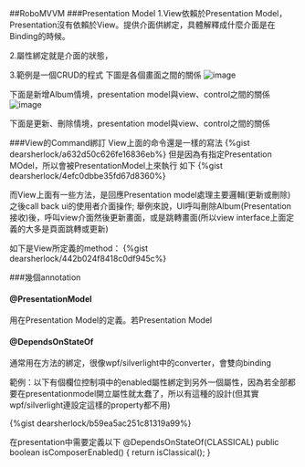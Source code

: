 
##RoboMVVM
###Presentation Model
1.View依賴於Presentation Model，Presentation沒有依賴於View。提供介面供綁定，具體解釋成什麼介面是在Binding的時候。

2.屬性綁定就是介面的狀態，

3.範例是一個CRUD的程式
下圖是各個畫面之間的關係
![image](https://farm9.staticflickr.com/8588/15268228253_9a9d02f1a5_o.png)

下面是新增Album情境，presentation model與view、control之間的關係
![image](https://farm8.staticflickr.com/7503/15887960345_facc623b1a_o.png)

下面是更新、刪除情境，presentation model與view、control之間的關係


###View的Command綁訂
View上面的命令還是一樣的寫法
{%gist dearsherlock/a632d50c626fe16836eb%}
但是因為有指定Presentation MOdel，所以會被PresentationModel上來執行
如下
{%gist dearsherlock/4efc0dbbe35fd67d8360%}

而View上面有一些方法，是回應Presentation model處理主要邏輯(更新或刪除)
之後call back ui的使用者介面操作; 舉例來說，UI呼叫刪除Album(Presentation接收)後，呼叫view介面然後更新畫面，或是跳轉畫面(所以view interface上面定義的大多是頁面跳轉或更新)

如下是View所定義的method：
{%gist dearsherlock/442b024f8418c0df945c%}

###幾個annotation

#### @PresentationModel
用在Presentation Model的定義。若Presentation Model

#### @DependsOnStateOf

通常用在方法的綁定，很像wpf/silverlight中的converter，會雙向binding

範例：以下有個欄位控制項中的enabled屬性綁定到另外一個屬性，因為若全部都要在presentationmodel開立屬性就太蠢了，所以有這種的設計(但其實wpf/silverlight連設定這樣的property都不用)

{%gist dearsherlock/b59ea5ac251c81319a99%}

在presentation中需要定義以下
@DependsOnStateOf(CLASSICAL)
    public boolean isComposerEnabled() {
        return isClassical();
    }
    
    